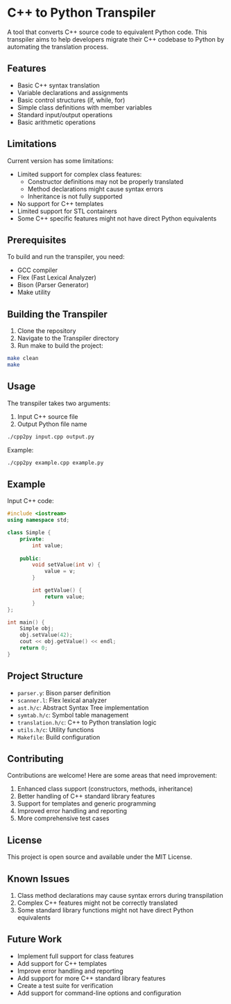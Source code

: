 # C++ to Python Transpiler

A tool that converts C++ source code to equivalent Python code. This transpiler aims to help developers migrate their C++ codebase to Python by automating the translation process.

## Features

- Basic C++ syntax translation
- Variable declarations and assignments
- Basic control structures (if, while, for)
- Simple class definitions with member variables
- Standard input/output operations
- Basic arithmetic operations

## Limitations

Current version has some limitations:
- Limited support for complex class features:
  - Constructor definitions may not be properly translated
  - Method declarations might cause syntax errors
  - Inheritance is not fully supported
- No support for C++ templates
- Limited support for STL containers
- Some C++ specific features might not have direct Python equivalents

## Prerequisites

To build and run the transpiler, you need:
- GCC compiler
- Flex (Fast Lexical Analyzer)
- Bison (Parser Generator)
- Make utility

## Building the Transpiler

1. Clone the repository
2. Navigate to the Transpiler directory
3. Run make to build the project:
```bash
make clean
make
```

## Usage

The transpiler takes two arguments:
1. Input C++ source file
2. Output Python file name

```bash
./cpp2py input.cpp output.py
```

Example:
```bash
./cpp2py example.cpp example.py
```

## Example

Input C++ code:
```cpp
#include <iostream>
using namespace std;

class Simple {
    private:
        int value;
    
    public:
        void setValue(int v) {
            value = v;
        }

        int getValue() {
            return value;
        }
};

int main() {
    Simple obj;
    obj.setValue(42);
    cout << obj.getValue() << endl;
    return 0;
}
```

## Project Structure

- `parser.y`: Bison parser definition
- `scanner.l`: Flex lexical analyzer
- `ast.h/c`: Abstract Syntax Tree implementation
- `symtab.h/c`: Symbol table management
- `translation.h/c`: C++ to Python translation logic
- `utils.h/c`: Utility functions
- `Makefile`: Build configuration

## Contributing

Contributions are welcome! Here are some areas that need improvement:
1. Enhanced class support (constructors, methods, inheritance)
2. Better handling of C++ standard library features
3. Support for templates and generic programming
4. Improved error handling and reporting
5. More comprehensive test cases

## License

This project is open source and available under the MIT License.

## Known Issues

1. Class method declarations may cause syntax errors during transpilation
2. Complex C++ features might not be correctly translated
3. Some standard library functions might not have direct Python equivalents

## Future Work

- Implement full support for class features
- Add support for C++ templates
- Improve error handling and reporting
- Add support for more C++ standard library features
- Create a test suite for verification
- Add support for command-line options and configuration 